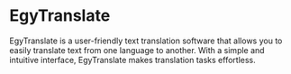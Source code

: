 # EgyTranslate
EgyTranslate is a user-friendly text translation software that allows you to easily translate text from one language to another. With a simple and intuitive interface, EgyTranslate makes translation tasks effortless.
